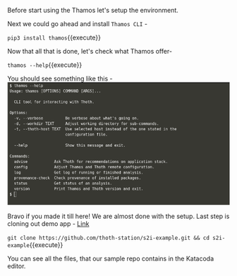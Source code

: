 Before start using the Thamos let's setup the environment.

<!-- This image comes with Python2 so we are going to install Python3 -

``yum install python3``{{execute}} -->

Next we could go ahead and install `Thamos CLI` -

``pip3 install thamos``{{execute}}

<!-- And finally just export the locale to prevent click errors - 

``export LC_ALL=en_US.utf8 export LANG=en_US.utf8``{{execute}}

More on that here, if you want to know why we do this - [link](http://click.palletsprojects.com/en/5.x/python3/) -->

Now that all that is done, let's check what Thamos offer-

``thamos --help``{{execute}}

You should see something like this -
![Thamos help](https://raw.githubusercontent.com/saisankargochhayat/katacoda-scenarios/master/thamos-cli/assets/thamos_help.png)

Bravo if you made it till here! We are almost done with the setup. 
Last step is cloning out demo app - [Link](https://github.com/thoth-station/s2i-example)

``git clone https://github.com/thoth-station/s2i-example.git && cd s2i-example``{{execute}}

You can see all the files, that our sample repo contains in the Katacoda editor.